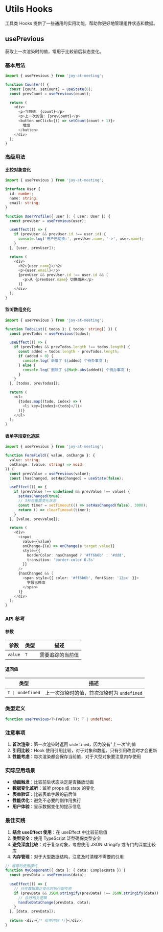 # Utils Hooks

工具类 Hooks 提供了一些通用的实用功能，帮助你更好地管理组件状态和数据。

## usePrevious

获取上一次渲染时的值，常用于比较前后状态变化。

### 基本用法

```typescript
import { usePrevious } from 'joy-at-meeting';

function Counter() {
  const [count, setCount] = useState(0);
  const prevCount = usePrevious(count);

  return (
    <div>
      <p>当前值: {count}</p>
      <p>上一次的值: {prevCount}</p>
      <button onClick={() => setCount(count + 1)}>
        增加
      </button>
    </div>
  );
}
```

### 高级用法

#### 比较对象变化

```typescript
import { usePrevious } from 'joy-at-meeting';

interface User {
  id: number;
  name: string;
  email: string;
}

function UserProfile({ user }: { user: User }) {
  const prevUser = usePrevious(user);

  useEffect(() => {
    if (prevUser && prevUser.id !== user.id) {
      console.log('用户已切换:', prevUser.name, '->', user.name);
    }
  }, [user, prevUser]);

  return (
    <div>
      <h2>{user.name}</h2>
      <p>{user.email}</p>
      {prevUser && prevUser.id !== user.id && (
        <p>从 {prevUser.name} 切换而来</p>
      )}
    </div>
  );
}
```

#### 监听数组变化

```typescript
import { usePrevious } from 'joy-at-meeting';

function TodoList({ todos }: { todos: string[] }) {
  const prevTodos = usePrevious(todos);

  useEffect(() => {
    if (prevTodos && prevTodos.length !== todos.length) {
      const added = todos.length - prevTodos.length;
      if (added > 0) {
        console.log(`新增了 ${added} 个待办事项`);
      } else {
        console.log(`删除了 ${Math.abs(added)} 个待办事项`);
      }
    }
  }, [todos, prevTodos]);

  return (
    <ul>
      {todos.map((todo, index) => (
        <li key={index}>{todo}</li>
      ))}
    </ul>
  );
}
```

#### 表单字段变化追踪

```typescript
import { usePrevious } from 'joy-at-meeting';

function FormField({ value, onChange }: { 
  value: string; 
  onChange: (value: string) => void; 
}) {
  const prevValue = usePrevious(value);
  const [hasChanged, setHasChanged] = useState(false);

  useEffect(() => {
    if (prevValue !== undefined && prevValue !== value) {
      setHasChanged(true);
      // 3秒后重置变化状态
      const timer = setTimeout(() => setHasChanged(false), 3000);
      return () => clearTimeout(timer);
    }
  }, [value, prevValue]);

  return (
    <div>
      <input
        value={value}
        onChange={(e) => onChange(e.target.value)}
        style={{
          borderColor: hasChanged ? '#ff6b6b' : '#ddd',
          transition: 'border-color 0.3s'
        }}
      />
      {hasChanged && (
        <span style={{ color: '#ff6b6b', fontSize: '12px' }}>
          字段已修改
        </span>
      )}
    </div>
  );
}
```

### API 参考

#### 参数

| 参数 | 类型 | 描述 |
|------|------|------|
| `value` | `T` | 需要追踪的当前值 |

#### 返回值

| 类型 | 描述 |
|------|------|
| `T \| undefined` | 上一次渲染时的值，首次渲染时为 `undefined` |

### 类型定义

```typescript
function usePrevious<T>(value: T): T | undefined;
```

### 注意事项

1. **首次渲染**：第一次渲染时返回 `undefined`，因为没有"上一次"的值
2. **引用比较**：Hook 使用引用比较，对于对象和数组，只有引用改变时才会更新
3. **性能考虑**：每次渲染都会保存当前值，对于大型对象要注意内存使用

### 实际应用场景

- **动画触发**：比较前后状态决定是否播放动画
- **数据变化监听**：监听 props 或 state 的变化
- **表单验证**：比较表单字段的前后值
- **性能优化**：避免不必要的副作用执行
- **用户体验**：显示数据变化的提示信息

### 最佳实践

1. **结合 useEffect 使用**：在 useEffect 中比较前后值
2. **类型安全**：使用 TypeScript 泛型确保类型安全
3. **避免深度比较**：对于复杂对象，考虑使用 JSON.stringify 或专门的深度比较库
4. **内存管理**：对于大型数据结构，注意及时清理不需要的引用

```typescript
// 推荐的使用模式
function MyComponent({ data }: { data: ComplexData }) {
  const prevData = usePrevious(data);
  
  useEffect(() => {
    // 只在数据真正变化时执行副作用
    if (prevData && JSON.stringify(prevData) !== JSON.stringify(data)) {
      // 执行相关逻辑
      handleDataChange(prevData, data);
    }
  }, [data, prevData]);
  
  return <div>{/* 组件内容 */}</div>;
}
```